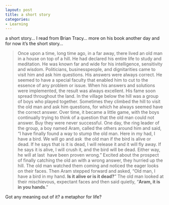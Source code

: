 ```yaml
---
layout: post
title: a short story
categories:
- Learning
---
```



a short story… I read from Brian Tracy… more on his book another day and for now it’s the short story…

> Once upon a time, long time ago, in a far away, there lived an old man in a house on top of a hill. He had declared his entire life to study and meditation. He was known far and wide for his intelligence, sensitivity and wisdom. Politicians, businesspeople, and dignitarities came to visit him and ask him questions. His answers were always correct. He seemed to have a special faculty that enabled him to cut to the essence of any problem or issue. When his answers and solutions were implemented, the result was always excellent. His fame soon spread throughout the land. In the village below the hill was a group of boys who played together. Sometimes they climbed the hill to visit the old man and ask him questions, for which he always seemed have the correct answer. Over time, it became a little game, with the boys continually trying to think of a question that the old man could not answer. Buy they were never successful. One day, the ring leader of the group, a boy named Aram, called the others around him and said, “I have finally found a way to stump the old man. Here in my had, I have a bird. We will go and ask  the old man if the bird is alive or dead. If he says that is it is dead, I will release it and it will fly away. If he says it is alive, I will crush it, and the bird will be dead. Either way, he will at last  have been proven wrong.” Excited about the prospect of finally catching the old an with a wrong answer, they hurried up the hill. The old man watched them coming and noticed the eager looks on their faces. Then Aram stepped forward and asked, “Old man, I have a bird in my hand. **Is it alive or is it dead?**” The old man looked at their mischievous, expectant faces and then said quietly, “**Aram, it is in you hands**.”

Got any meaning out of it? a metaphor for life?
